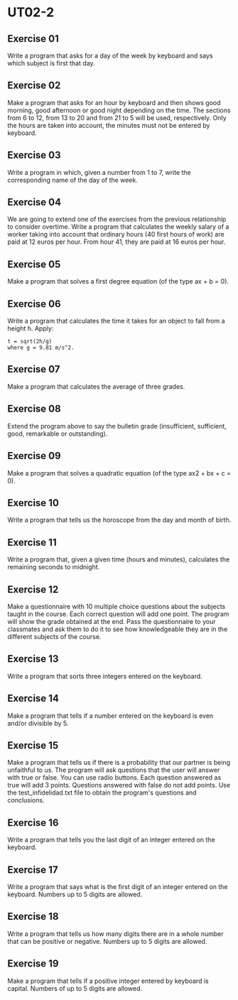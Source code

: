 # UT02-2

## Exercise 01

Write a program that asks for a day of the week by keyboard and says which subject is first that day.

## Exercise 02

Make a program that asks for an hour by keyboard and then shows good morning, good afternoon or good night depending on the time. The sections from 6 to 12, from 13 to 20 and from 21 to 5 will be used, respectively. Only the hours are taken into account, the minutes must not be entered by keyboard.

## Exercise 03

Write a program in which, given a number from 1 to 7, write the corresponding name of the day of the week.

## Exercise 04

We are going to extend one of the exercises from the previous relationship to consider overtime. Write a program that calculates the weekly salary of a worker taking into account that ordinary hours (40 first hours of work) are paid at 12 euros per hour. From hour 41, they are paid at 16 euros per hour.

## Exercise 05

Make a program that solves a first degree equation (of the type ax + b = 0).

## Exercise 06

Write a program that calculates the time it takes for an object to fall from a height h. Apply:

```
t = sqrt(2h/g)
where g = 9.81 m/s^2.
```

## Exercise 07

Make a program that calculates the average of three grades.

## Exercise 08

Extend the program above to say the bulletin grade (insufficient, sufficient, good, remarkable or outstanding).

## Exercise 09

Make a program that solves a quadratic equation (of the type ax2 + bx + c = 0).

## Exercise 10

Write a program that tells us the horoscope from the day and month of birth.

## Exercise 11

Write a program that, given a given time (hours and minutes), calculates the remaining seconds to midnight.

## Exercise 12

Make a questionnaire with 10 multiple choice questions about the subjects taught in the course. Each correct question will add one point. The program will show the grade obtained at the end. Pass the questionnaire to your classmates and ask them to do it to see how knowledgeable they are in the different subjects of the course.

## Exercise 13

Write a program that sorts three integers entered on the keyboard.

## Exercise 14

Make a program that tells if a number entered on the keyboard is even and/or divisible by 5.

## Exercise 15

Make a program that tells us if there is a probability that our partner is being unfaithful to us. The program will ask questions that the user will answer with true or false. You can use radio buttons. Each question answered as true will add 3 points. Questions answered with false do not add points. Use the test_infidelidad.txt file to obtain the program's questions and conclusions.

## Exercise 16

Write a program that tells you the last digit of an integer entered on the keyboard.

## Exercise 17

Write a program that says what is the first digit of an integer entered on the keyboard. Numbers up to 5 digits are allowed.

## Exercise 18

Write a program that tells us how many digits there are in a whole number that can be positive or negative. Numbers up to 5 digits are allowed.

## Exercise 19

Make a program that tells if a positive integer entered by keyboard is capital. Numbers of up to 5 digits are allowed.
